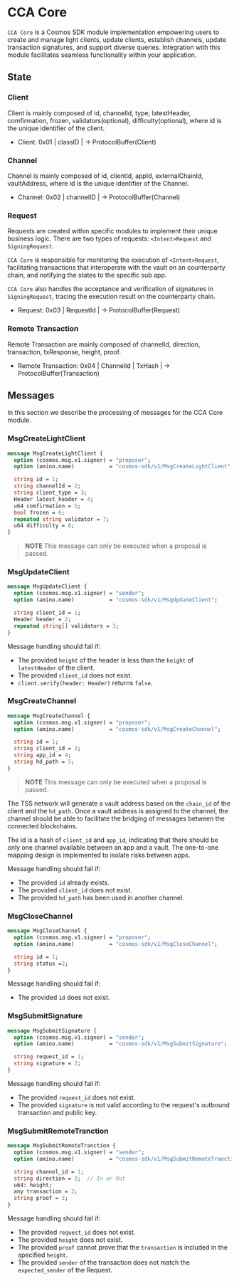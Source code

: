 # CCA Core

`CCA Core` is a Cosmos SDK module implementation empowering users to create and manage light clients, update clients, establish channels, update transaction signatures, and support diverse queries. Integration with this module facilitates seamless functionality within your application.


## State

### Client
   
Client is mainly composed of id, channelId, type, latestHeader, comfirmation, frozen, validators(optional), difficulty(optional),  where id is the unique identifier of the client.

- Client: 0x01 | classID | -> ProtocolBuffer(Client)

### Channel
   
Channel is mainly composed of id, clientId, appId, externalChainId, vaultAddress, where id is the unique identifier of the Channel.

- Channel: 0x02 | channelID | -> ProtocolBuffer(Channel)

### Request
   
Requests are created within specific modules to implement their unique business logic. There are two types of requests: `<Intent>Request` and `SigningRequest`.

`CCA Core` is responsible for monitoring the execution of `<Intent>Request`, facilitating transactions that interoperate with the vault on an counterparty chain, and notifying the states to the specific sub app.

`CCA Core` also handles the acceptance and verification of signatures in `SigningRequest`, tracing the execution result on the counterparty chain.

- Request: 0x03 | RequestId | -> ProtocolBuffer(Request)

### Remote Transaction

Remote Transaction are mainly composed of channelId, direction, transaction, txResponse, height, proof. 

- Remote Transaction: 0x04 | ChannelId | TxHash | -> ProtocolBuffer(Transaction)

## Messages

In this section we describe the processing of messages for the CCA Core module.

### MsgCreateLightClient
```proto
message MsgCreateLightClient {
  option (cosmos.msg.v1.signer) = "proposer";
  option (amino.name)           = "cosmos-sdk/v1/MsgCreateLightClient";

  string id = 1;
  string channelId = 2;
  string client_type = 3;
  Header latest_header = 4;
  u64 comfirmation = 5;
  bool frozen = 6;
  repeated string validator = 7;
  u64 difficulty = 8;
}
```

> **NOTE**
> This message can only be executed when a proposal is passed.

### MsgUpdateClient

```proto
message MsgUpdateClient {
  option (cosmos.msg.v1.signer) = "sender";
  option (amino.name)           = "cosmos-sdk/v1/MsgUpdateClient";

  string client_id = 1;
  Header header = 2;
  repeated string[] validators = 3;
}
```

Message handling should fail if:

- The provided `height` of the header is less than the `height` of `latestHeader` of the client.
- The provided `client_id` does not exist.
- `client.verify(header: Header)` returns `false`.

### MsgCreateChannel
```proto
message MsgCreateChannel {
  option (cosmos.msg.v1.signer) = "proposer";
  option (amino.name)           = "cosmos-sdk/v1/MsgCreateChannel";

  string id = 1;
  string client_id = 2;
  string app_id = 4;
  string hd_path = 5;
}
```

> **NOTE**
> This message can only be executed when a proposal is passed.

The TSS network will generate a vault address based on the `chain_id` of the client and the `hd_path`. Once a vault address is assigned to the channel, the channel should be able to facilitate the bridging of messages between the connected blockchains.

The id is a hash of `client_id` and `app_id`, indicating that there should be only one channel available between an app and a vault. The one-to-one mapping design is implemented to isolate risks between apps.

Message handling should fail if:

- The provided `id` already exists.
- The provided `client_id` does not exist.
- The provided `hd_path` has been used in another channel.

### MsgCloseChannel
```proto
message MsgCloseChannel {
  option (cosmos.msg.v1.signer) = "proposer";
  option (amino.name)           = "cosmos-sdk/v1/MsgCloseChannel";

  string id = 1;
  string status =2;
}
```

Message handling should fail if:

- The provided `id` does not exist.
  
### MsgSubmitSignature

```proto
message MsgSubmitSignature {
  option (cosmos.msg.v1.signer) = "sender";
  option (amino.name)           = "cosmos-sdk/v1/MsgSubmitSignature";

  string request_id = 1;
  string signature = 2;
}
```

Message handling should fail if:

- The provided `request_id` does not exist.
- The provided `signature` is not valid according to the request's outbound transaction and public key.

### MsgSubmitRemoteTranction

```proto
message MsgSubmitRemoteTranction {
  option (cosmos.msg.v1.signer) = "sender";
  option (amino.name)           = "cosmos-sdk/v1/MsgSubmitRemoteTranction";

  string channel_id = 1;
  string direction = 2;  // In or Out
  u64: height;
  any transaction = 2;
  string proof = 3;
}
```

Message handling should fail if:

- The provided `request_id` does not exist.
- The provided `height` does not exist.
- The provided `proof` cannot prove that the `transaction` is included in the specified `height`.
- The provided `sender` of the transaction does not match the `expected_sender` of the Request.




  
